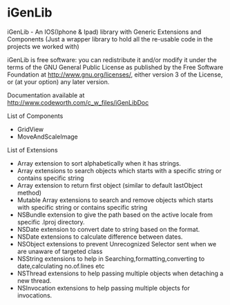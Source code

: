 iGenLib
=======

iGenLib - An IOS(Iphone &amp; Ipad) library with Generic Extensions and Components
(Just a wrapper library to hold all the re-usable code in the projects we worked with)

iGenLib is free software: you can redistribute it and/or modify
it under the terms of the GNU General Public License as published by
the Free Software Foundation at http://www.gnu.org/licenses/, either version 3 of the License, or
(at your option) any later version. 

Documentation available at http://www.codeworth.com/c_w_files/iGenLibDoc

List of Components
- GridView
- MoveAndScaleImage

List of Extensions
- Array extension to sort alphabetically when it has strings.
- Array extensions to search objects which starts with a specific string or contains specific string
- Array extension to return first object (similar to default lastObject method)
- Mutable Array extensions to search and remove objects which starts with specific string or contains specific string
- NSBundle extension to give the path based on the active locale from specific .lproj directory.
- NSDate extension to convert date to string based on the format.
- NSDate extensions to calculate difference between dates.
- NSObject extensions to prevent Unrecognized Selector sent when we are unaware of targeted class
- NSString extensions to help in Searching,formatting,converting to date,calculating no.of.lines etc
- NSThread extensions to help passing multiple objects when detaching a new thread.
- NSInvocation extensions to help passing multiple objects for invocations.
